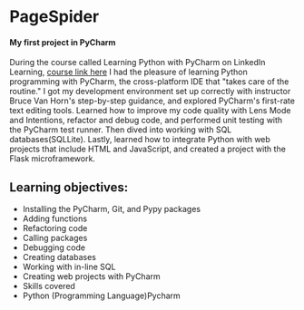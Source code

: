 # PageSpider
#### My first project in PyCharm 

During the course called Learning Python with PyCharm on LinkedIn Learning, [course link here](https://www.linkedin.com/learning/learning-python-with-pycharm/what-is-pycharm?autoAdvance=true&autoSkip=false&autoplay=true&resume=true&u=122094402 ) I had the pleasure of learning Python programming with PyCharm, the cross-platform IDE that "takes care of the routine." I got my development environment set up correctly with instructor Bruce Van Horn's step-by-step guidance, and explored PyCharm's first-rate text editing tools. Learned how to improve my code quality with Lens Mode and Intentions, refactor and debug code, and performed unit testing with the PyCharm test runner. Then dived into working with SQL databases(SQLLite). Lastly, learned how to integrate Python with web projects that include HTML and JavaScript, and created a project with the Flask microframework.

## Learning objectives:
- Installing the PyCharm, Git, and Pypy packages
- Adding functions
- Refactoring code
- Calling packages
- Debugging code
- Creating databases
- Working with in-line SQL
- Creating web projects with PyCharm
- Skills covered
- Python (Programming Language)Pycharm
